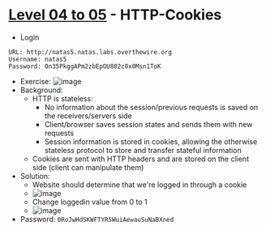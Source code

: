 # [Level 04 to 05](https://overthewire.org/wargames/natas/natas5.html) - HTTP-Cookies

- Login
```
URL: http://natas5.natas.labs.overthewire.org
Username: natas5
Password: 0n35PkggAPm2zbEpOU802c0x0Msn1ToK
```
- Exercise:
![image](https://github.com/user-attachments/assets/92b07762-abf9-49ee-b91c-18c898ef1746)
- Background:
  - HTTP is stateless:
    - No information about the session/previous requests is saved on the receivers/servers side
    - Client/browser saves session states and sends them with new requests
    - Session information is stored in cookies, allowing the otherwise stateless protocol to store and transfer stateful information
  - Cookies are sent with HTTP headers and are stored on the client side (client can manipulate them)
- Solution:
  - Website should determine that we're logged in through a cookie
  - ![image](https://github.com/user-attachments/assets/ec7f817c-bc0b-4a5a-aa1a-b8a3a81366dc)
  - Change loggedin value from 0 to 1
  - ![image](https://github.com/user-attachments/assets/08071521-7b99-4a2e-b451-f67725b813fb)
- Password: `0RoJwHdSKWFTYR5WuiAewauSuNaBXned`
